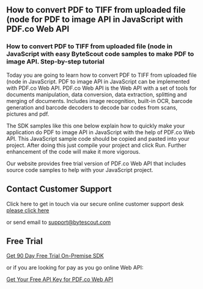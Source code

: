 ## How to convert PDF to TIFF from uploaded file (node for PDF to image API in JavaScript with PDF.co Web API

### How to convert PDF to TIFF from uploaded file (node in JavaScript with easy ByteScout code samples to make PDF to image API. Step-by-step tutorial

Today you are going to learn how to convert PDF to TIFF from uploaded file (node in JavaScript. PDF to image API in JavaScript can be implemented with PDF.co Web API. PDF.co Web API is the Web API with a set of tools for documents manipulation, data conversion, data extraction, splitting and merging of documents. Includes image recognition, built-in OCR, barcode generation and barcode decoders to decode bar codes from scans, pictures and pdf.

The SDK samples like this one below explain how to quickly make your application do PDF to image API in JavaScript with the help of PDF.co Web API. This JavaScript sample code should be copied and pasted into your project. After doing this just compile your project and click Run. Further enhancement of the code will make it more vigorous.

Our website provides free trial version of PDF.co Web API that includes source code samples to help with your JavaScript project.

## Contact Customer Support

Click here to get in touch via our secure online customer support desk [please click here](https://bytescout.zendesk.com/hc/en-us/requests/new?subject=PDF.co%20Web%20API%20Question)

or send email to [support@bytescout.com](mailto:support@bytescout.com?subject=PDF.co%20Web%20API%20Question) 

## Free Trial

[Get 90 Day Free Trial On-Premise SDK](https://bytescout.com/download/web-installer?utm_source=github-readme)

or if you are looking for pay as you go online Web API:

[Get Your Free API Key for PDF.co Web API](https://pdf.co/documentation/api?utm_source=github-readme)